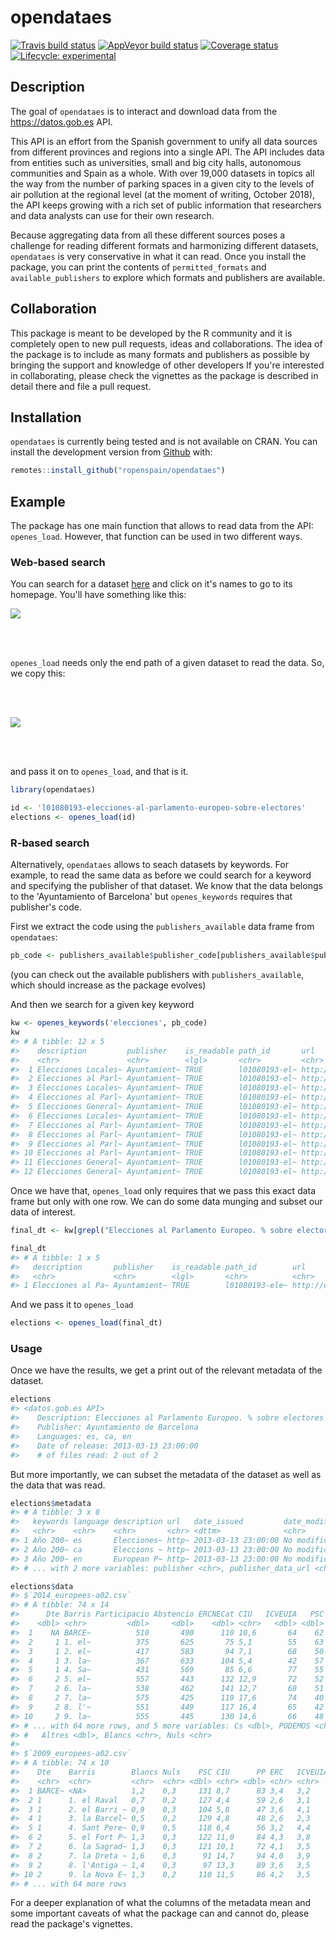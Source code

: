 
<!-- README.md is generated from README.Rmd. Please edit that file -->
opendataes
==========

[![Travis build status](https://travis-ci.org/rOpenSpain/opendataes.svg?branch=master)](https://travis-ci.org/rOpenSpain/opendataes) [![AppVeyor build status](https://ci.appveyor.com/api/projects/status/github/rOpenSpain/opendataes?branch=master&svg=true)](https://ci.appveyor.com/project/cimentadaj/opendataes) [![Coverage status](https://codecov.io/gh/rOpenSpain/opendataes/branch/master/graph/badge.svg)](https://codecov.io/github/rOpenSpain/opendataes?branch=master) [![Lifecycle: experimental](https://img.shields.io/badge/lifecycle-experimental-orange.svg)](https://www.tidyverse.org/lifecycle/#experimental)

Description
-----------

The goal of `opendataes` is to interact and download data from the <https://datos.gob.es> API.

This API is an effort from the Spanish government to unify all data sources from different provinces and regions into a single API. The API includes data from entities such as universities, small and big city halls, autonomous communities and Spain as a whole. With over 19,000 datasets in topics all the way from the number of parking spaces in a given city to the levels of air pollution at the regional level (at the moment of writing, October 2018), the API keeps growing with a rich set of public information that researchers and data analysts can use for their own research.

Because aggregating data from all these different sources poses a challenge for reading different formats and harmonizing different datasets, `opendataes` is very conservative in what it can read. Once you install the package, you can print the contents of `permitted_formats` and `available_publishers` to explore which formats and publishers are available.

Collaboration
-------------

This package is meant to be developed by the R community and it is completely open to new pull requests, ideas and collaborations. The idea of the package is to include as many formats and publishers as possible by bringing the support and knowledge of other developers If you're interested in collaborating, please check the vignettes as the package is described in detail there and file a pull request.

Installation
------------

`opendataes` is currently being tested and is not available on CRAN. You can install the development version from [Github](https://github.com) with:

``` r
remotes::install_github("ropenspain/opendataes")
```

Example
-------

The package has one main function that allows to read data from the API: `openes_load`. However, that function can be used in two different ways.

### Web-based search

You can search for a dataset [here](http://datos.gob.es/es/catalogo?_publisher_display_name_limit=0) and click on it's names to go to its homepage. You'll have something like this:

<img src="man/figures/datos_web.png" align="center" />

<br/> <br/>

`openes_load` needs only the end path of a given dataset to read the data. So, we copy this:

<br/> <br/>

<img src="man/figures/datos_url.png" align="center"/>

<br/> <br/>

and pass it on to `openes_load`, and that is it.

``` r
library(opendataes)

id <- 'l01080193-elecciones-al-parlamento-europeo-sobre-electores'
elections <- openes_load(id)
```

### R-based search

Alternatively, `opendataes` allows to seach datasets by keywords. For example, to read the same data as before we could search for a keyword and specifying the publisher of that dataset. We know that the data belongs to the 'Ayuntamiento of Barcelona' but `openes_keywords` requires that publisher's code.

First we extract the code using the `publishers_available` data frame from `opendataes`:

``` r
pb_code <- publishers_available$publisher_code[publishers_available$publishers == 'Ayuntamiento de Barcelona']
```

(you can check out the available publishers with `publishers_available`, which should increase as the package evolves)

And then we search for a given key keyword

``` r
kw <- openes_keywords('elecciones', pb_code)
kw
#> # A tibble: 12 x 5
#>    description         publisher    is_readable path_id       url          
#>    <chr>               <chr>        <lgl>       <chr>         <chr>        
#>  1 Elecciones Locales~ Ayuntamient~ TRUE        l01080193-el~ http://datos~
#>  2 Elecciones al Parl~ Ayuntamient~ TRUE        l01080193-el~ http://datos~
#>  3 Elecciones Locales~ Ayuntamient~ TRUE        l01080193-el~ http://datos~
#>  4 Elecciones al Parl~ Ayuntamient~ TRUE        l01080193-el~ http://datos~
#>  5 Elecciones General~ Ayuntamient~ TRUE        l01080193-el~ http://datos~
#>  6 Elecciones Locales~ Ayuntamient~ TRUE        l01080193-el~ http://datos~
#>  7 Elecciones al Parl~ Ayuntamient~ TRUE        l01080193-el~ http://datos~
#>  8 Elecciones al Parl~ Ayuntamient~ TRUE        l01080193-el~ http://datos~
#>  9 Elecciones al Parl~ Ayuntamient~ TRUE        l01080193-el~ http://datos~
#> 10 Elecciones al Parl~ Ayuntamient~ TRUE        l01080193-el~ http://datos~
#> 11 Elecciones General~ Ayuntamient~ TRUE        l01080193-el~ http://datos~
#> 12 Elecciones General~ Ayuntamient~ TRUE        l01080193-el~ http://datos~
```

Once we have that, `openes_load` only requires that we pass this exact data frame but only with one row. We can do some data munging and subset our data of interest.

``` r
final_dt <- kw[grepl("Elecciones al Parlamento Europeo. % sobre electores", kw$description), ]

final_dt
#> # A tibble: 1 x 5
#>   description       publisher    is_readable path_id        url            
#>   <chr>             <chr>        <lgl>       <chr>          <chr>          
#> 1 Elecciones al Pa~ Ayuntamient~ TRUE        l01080193-ele~ http://datos.g~
```

And we pass it to `openes_load`

``` r
elections <- openes_load(final_dt)
```

### Usage

Once we have the results, we get a print out of the relevant metadata of the dataset.

``` r
elections
#> <datos.gob.es API>
#>    Description: Elecciones al Parlamento Europeo. % sobre electores
#>    Publisher: Ayuntamiento de Barcelona
#>    Languages: es, ca, en
#>    Date of release: 2013-03-13 23:00:00
#>    # of files read: 2 out of 2
```

But more importantly, we can subset the metadata of the dataset as well as the data that was read.

``` r
elections$metadata
#> # A tibble: 3 x 8
#>   keywords language description url   date_issued         date_modified
#>   <chr>    <chr>    <chr>       <chr> <dttm>              <chr>        
#> 1 Año 200~ es       Elecciones~ http~ 2013-03-13 23:00:00 No modificat~
#> 2 Año 200~ ca       Eleccions ~ http~ 2013-03-13 23:00:00 No modificat~
#> 3 Año 200~ en       European P~ http~ 2013-03-13 23:00:00 No modificat~
#> # ... with 2 more variables: publisher <chr>, publisher_data_url <chr>
```

``` r
elections$data
#> $`2014_europees-a02.csv`
#> # A tibble: 74 x 14
#>      Dte Barris Participacio Abstencio ERCNECat CIU   ICVEUIA   PSC    PP
#>    <dbl> <chr>         <dbl>     <dbl>    <dbl> <chr>   <dbl> <dbl> <dbl>
#>  1    NA BARCE~          510       490      110 10,6       64    62    61
#>  2     1 1. el~          375       625       75 5,1        55    63    41
#>  3     1 2. el~          417       583       94 7,1        68    50    36
#>  4     1 3. la~          367       633      104 5,4        42    57    33
#>  5     1 4. Sa~          431       569       85 6,6        77    55    41
#>  6     2 5. el~          557       443      132 12,9       72    52    59
#>  7     2 6. la~          538       462      141 12,7       68    51    52
#>  8     2 7. la~          575       425      119 17,6       74    40    65
#>  9     2 8. l'~          551       449      117 16,4       65    42    61
#> 10     2 9. la~          555       445      130 14,6       66    48    60
#> # ... with 64 more rows, and 5 more variables: Cs <dbl>, PODEMOS <chr>,
#> #   Altres <dbl>, Blancs <chr>, Nuls <chr>
#> 
#> $`2009_europees-a02.csv`
#> # A tibble: 74 x 10
#>    Dte    Barris        Blancs Nuls    PSC CIU      PP ERC   ICVEUIA Altres
#>    <chr>  <chr>         <chr>  <chr> <dbl> <chr> <dbl> <chr> <chr>   <chr> 
#>  1 BARCE~ <NA>          1,2    0,3     131 8,7      83 3,4   3,2     2,4   
#>  2 1      1. el Raval   0,7    0,2     127 4,4      59 2,6   3,1     2,4   
#>  3 1      2. el Barri ~ 0,9    0,3     104 5,8      47 3,6   4,1     2,9   
#>  4 1      3. la Barcel~ 0,5    0,2     129 4,8      48 2,6   2,3     1,7   
#>  5 1      4. Sant Pere~ 0,9    0,5     118 6,4      56 3,2   4,4     2,8   
#>  6 2      5. el Fort P~ 1,3    0,3     122 11,0     84 4,3   3,8     2,7   
#>  7 2      6. la Sagrad~ 1,3    0,3     121 10,1     72 4,1   3,5     2,2   
#>  8 2      7. la Dreta ~ 1,6    0,3      91 14,7     94 4,0   3,9     3,1   
#>  9 2      8. l'Antiga ~ 1,4    0,3      97 13,3     89 3,6   3,5     2,7   
#> 10 2      9. la Nova E~ 1,3    0,2     110 11,5     86 4,2   3,5     2,4   
#> # ... with 64 more rows
```

For a deeper explanation of what the columns of the metadata mean and some important caveats of what the package can and cannot do, please read the package's vignettes.
